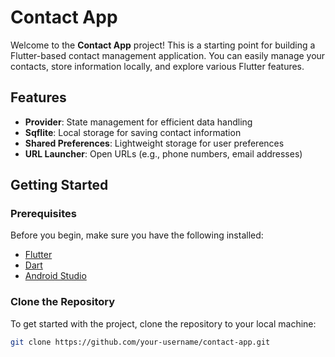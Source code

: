 # Contact App

Welcome to the **Contact App** project! This is a starting point for building a Flutter-based contact management application. You can easily manage your contacts, store information locally, and explore various Flutter features.

## Features

- **Provider**: State management for efficient data handling
- **Sqflite**: Local storage for saving contact information
- **Shared Preferences**: Lightweight storage for user preferences
- **URL Launcher**: Open URLs (e.g., phone numbers, email addresses)

## Getting Started

### Prerequisites

Before you begin, make sure you have the following installed:
- [Flutter](https://flutter.dev/docs/get-started/install)
- [Dart](https://dart.dev/get-dart)
- [Android Studio](https://developer.android.com/studio)

### Clone the Repository

To get started with the project, clone the repository to your local machine:

```bash
git clone https://github.com/your-username/contact-app.git

